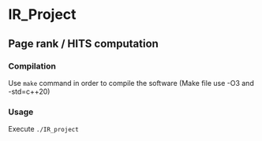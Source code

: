 # IR_Project
## Page rank / HITS computation

### Compilation
Use `make` command in order to compile the software (Make file use -O3 and -std=c++20)

### Usage
Execute `./IR_project`
